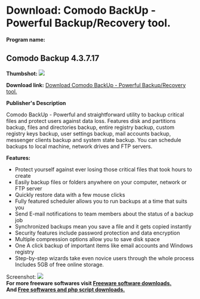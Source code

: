 # Download: Comodo BackUp - Powerful Backup/Recovery tool.

**Program name:**

## Comodo Backup 4.3.7.17

  
**Thumbshot:** ![](http://www.freewarefiles.com/screenshot/comodobckup3_md.jpg)   
  
**Download link:** [Download Comodo BackUp - Powerful Backup/Recovery tool.](http://freesoftwares.boysofts.com/Comodo-BackUp_program_18796.html)  
  


**Publisher's Description**  
  


Comodo BackUp - Powerful and straightforward utility to backup critical files and protect users against data loss. Features disk and partitions backup, files and directories backup, entire registry backup, custom registry keys backup, user settings backup, mail accounts backup, messenger clients backup and system state backup. You can schedule backups to local machine, network drives and FTP servers. 

**Features:**

  * Protect yourself against ever losing those critical files that took hours to create 
  * Easily backup files or folders anywhere on your computer, network or FTP server 
  * Quickly restore data with a few mouse clicks 
  * Fully featured scheduler allows you to run backups at a time that suits you 
  * Send E-mail notifications to team members about the status of a backup job 
  * Synchronized backups mean you save a file and it gets copied instantly 
  * Security features include password protection and data encryption 
  * Multiple compression options allow you to save disk space 
  * One A click backup of important items like email accounts and Windows registry 
  * Step-by-step wizards take even novice users through the whole process 
Includes 5GB of free online storage. 

  
  
Screenshot: ![](http://www.freewarefiles.com/screenshot/comodobckup3.jpg)   
**For more freeware softwares visit [Freeware software downloads.](http://freesoftwares.boysofts.com/)**   
**And [Free softwares and php script downloads.](http://www.boysofts.com/)**
